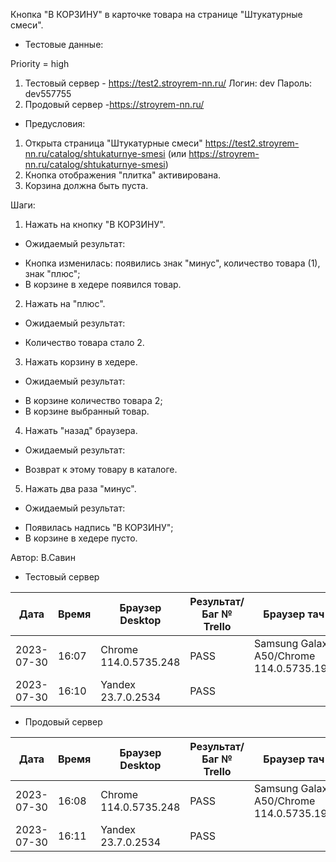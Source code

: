 Кнопка "В КОРЗИНУ" в карточке товара на странице "Штукатурные смеси".

* Тестовые данные: 

Priority = high

1. Тестовый сервер - https://test2.stroyrem-nn.ru/
Логин: dev
Пароль: dev557755
2. Продовый сервер -https://stroyrem-nn.ru/

* Предусловия:
1. Открыта страница "Штукатурные смеси" https://test2.stroyrem-nn.ru/catalog/shtukaturnye-smesi (или https://stroyrem-nn.ru/catalog/shtukaturnye-smesi)
2. Кнопка отображения "плитка" активирована.
3. Корзина должна быть пуста.

Шаги:
1. Нажать на кнопку "В КОРЗИНУ".

* Ожидаемый результат:
-  Кнопка изменилась: появились знак "минус", количество товара (1), знак "плюс";
-  В корзине в хедере появился товар.

2. Нажать на "плюс".

* Ожидаемый результат:
-  Количество товара стало 2.

3. Нажать корзину в хедере.

* Ожидаемый результат:
-  В корзине количество товара 2;
-  В корзине выбранный товар.

4. Нажать "назад" браузера.

* Ожидаемый результат:
-  Возврат к этому товару в каталоге.

5. Нажать два раза "минус".

* Ожидаемый результат:
-  Появилась надпись "В КОРЗИНУ";
-  В корзине в хедере пусто.

Автор: В.Савин


* Тестовый сервер 

| Дата | Время | Браузер Desktop| Результат/Баг № Trello| Браузер тач| Результат/Баг № Trello| Дата релиза |Имя |
| --- | --- | --- | --- | --- | --- | --- | --- | 
|2023-07-30 | 16:07 | Chrome 114.0.5735.248 | PASS |Samsung Galaxy A50/Chrome 114.0.5735.196  | PASS | 04.07.23 | Наталья К. | 
|2023-07-30 | 16:10 | Yandex 23.7.0.2534 | PASS |  |  | 04.07.23 | Наталья К. |


* Продовый сервер

| Дата | Время | Браузер Desktop| Результат/Баг № Trello| Браузер тач| Результат/Баг № Trello| Дата релиза |Имя |
| --- | --- | --- | --- | --- | --- | --- | --- | 
| 2023-07-30 | 16:08 | Chrome 114.0.5735.248 | PASS |Samsung Galaxy A50/Chrome 114.0.5735.196 | PASS | 04.07.23 | Наталья К. | 
| 2023-07-30 | 16:11 | Yandex 23.7.0.2534 | PASS |  |  | 04.07.23 | Наталья К. |